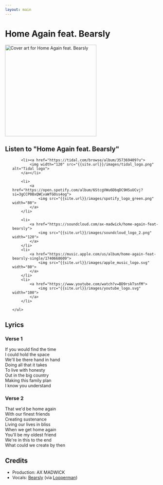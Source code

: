 ```yaml
---
layout: main
---
```

<h1>Home Again feat. Bearsly</h1>

<div class="track__art">
<img src="{{site.url}}/images/home_again@600x600.jpg" alt="Cover art for Home Again feat. Bearsly" width="300">
</div>
<div class="track__links">
	<h2>Listen to "Home Again feat. Bearsly"</h2>
	<ul>

		<li><a href="https://tidal.com/browse/album/357369409?u">
			<img width="120" src="{{site.url}}/images/tidal_logo.png" alt="Tidal logo">
		</a></li>

		<li>
			<a href="https://open.spotify.com/album/6StcgVWu6DbqDC9HSuUCvj?si=3gCCP0BxQWCvaWfGOss4og">
				<img src="{{site.url}}/images/spotify_logo_green.png" width="80">
			</a>
		</li>

		<li>
			<a href="https://soundcloud.com/ax-madwick/home-again-feat-bearsly">
				<img src="{{site.url}}/images/soundcloud_logo_2.png" width="120">
			</a>
		</li>
		<li>
			<a href="https://music.apple.com/us/album/home-again-feat-bearsly-single/1740668609">
				<img src="{{site.url}}/images/apple_music_logo.svg" width="80">
			</a>
		</li>
		<li>
			<a href="https://www.youtube.com/watch?v=BD9rskTsnfM">
				<img src="{{site.url}}/images/youtube_logo.svg" width="100">
			</a>
		</li>

	</ul>
</div>
<h2>Lyrics</h2>
<h3>Verse 1</h3>
<p>
If you would find the time<br>
I could hold the space<br>
We'll be there hand in hand<br>
Doing all that it takes<br>
To live with honesty<br>
Out in the big country<br>
Making this family plan<br>
I know you understand
</p>
<h3>Verse 2</h3>
<p>
That we'd be home again<br>
With our finest friends<br>
Creating sustenance<br>
Living our lives in bliss<br>
When we get home again<br>
You'll be my oldest friend<br>
We're in this to the end<br>
What could we create by then
</p>
<h2>Credits</h2>
<ul>
	<li>Production: AX MADWICK</li>
	<li>Vocals: <a href="https://www.instagram.com/bearsly_music/">Bearsly</a> (via <a href="https://www.looperman.com/acapellas/detail/21514/home-again-98bpm-dancehall-acapella">Looperman</a>)</li>
</ul>

